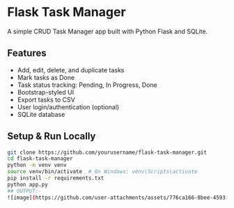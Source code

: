 # Flask Task Manager

A simple CRUD Task Manager app built with Python Flask and SQLite.

## Features
- Add, edit, delete, and duplicate tasks
- Mark tasks as Done
- Task status tracking: Pending, In Progress, Done
- Bootstrap-styled UI
- Export tasks to CSV
- User login/authentication (optional)
- SQLite database

## Setup & Run Locally

```bash
git clone https://github.com/yourusername/flask-task-manager.git
cd flask-task-manager
python -m venv venv
source venv/bin/activate  # On Windows: venv\Scripts\activate
pip install -r requirements.txt
python app.py
## OUTPUT:-
![image](https://github.com/user-attachments/assets/776ca166-8bee-4593-bf95-29335f90c4e5)

